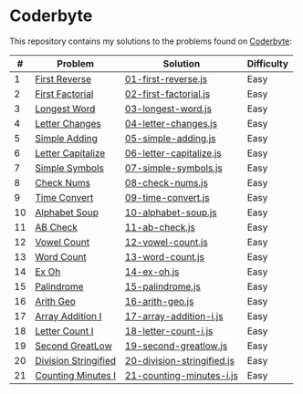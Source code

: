 # Coderbyte

This repository contains my solutions to the problems found on [Coderbyte](https://coderbyte.com/challenges):

|#|Problem|Solution|Difficulty|
|---|---|---|---|
|1|[First Reverse](https://www.coderbyte.com/editor/guest:First%20Reverse:JavaScript)|[01-first-reverse.js](easy/01-first-reverse.js)|Easy|
|2|[First Factorial](https://www.coderbyte.com/editor/guest:First%20Factorial:JavaScript)|[02-first-factorial.js](easy/02-first-factorial.js)|Easy|
|3|[Longest Word](https://www.coderbyte.com/editor/guest:Longest%20Word:JavaScript)|[03-longest-word.js](easy/03-longest-word.js)|Easy|
|4|[Letter Changes](https://www.coderbyte.com/editor/guest:Letter%20Changes:JavaScript)|[04-letter-changes.js](easy/04-letter-changes.js)|Easy|
|5|[Simple Adding](https://www.coderbyte.com/editor/guest:Simple%20Adding:JavaScript)|[05-simple-adding.js](easy/05-simple-adding.js)|Easy|
|6|[Letter Capitalize](https://www.coderbyte.com/editor/guest:Letter%20Capitalize:JavaScript)|[06-letter-capitalize.js](easy/06-letter-capitalize.js)|Easy|
|7|[Simple Symbols](https://www.coderbyte.com/editor/guest:Simple%20Symbols:JavaScript)|[07-simple-symbols.js](easy/07-simple-symbols.js)|Easy|
|8|[Check Nums](https://www.coderbyte.com/editor/guest:Check%20Nums:JavaScript)|[08-check-nums.js](easy/08-check-nums.js)|Easy|
|9|[Time Convert](https://www.coderbyte.com/editor/guest:Time%20Convert:JavaScript)|[09-time-convert.js](easy/09-time-convert.js)|Easy|
|10|[Alphabet Soup](https://www.coderbyte.com/editor/guest:Alphabet%20Soup:JavaScript)|[10-alphabet-soup.js](easy/10-alphabet-soup.js)|Easy|
|11|[AB Check](https://www.coderbyte.com/editor/guest:AB%20Check:JavaScript)|[11-ab-check.js](easy/11-ab-check.js)|Easy|
|12|[Vowel Count](https://www.coderbyte.com/editor/guest:Vowel%20Count:JavaScript)|[12-vowel-count.js](easy/12-vowel-count.js)|Easy|
|13|[Word Count](https://www.coderbyte.com/editor/guest:Word%20Count:JavaScript)|[13-word-count.js](easy/13-word-count.js)|Easy|
|14|[Ex Oh](https://www.coderbyte.com/editor/guest:Ex%20Oh:JavaScript)|[14-ex-oh.js](easy/14-ex-oh.js)|Easy|
|15|[Palindrome](https://www.coderbyte.com/editor/guest:Palindrome:JavaScript)|[15-palindrome.js](easy/15-palindrome.js)|Easy|
|16|[Arith Geo](https://www.coderbyte.com/editor/guest:Arith%20Geo:JavaScript)|[16-arith-geo.js](easy/16-arith-geo.js)|Easy|
|17|[Array Addition I](https://www.coderbyte.com/editor/guest:Array%20Addition%20I:JavaScript)|[17-array-addition-i.js](easy/17-array-addition-i.js)|Easy|
|18|[Letter Count I](https://www.coderbyte.com/editor/guest:Letter%20Count%20I:JavaScript)|[18-letter-count-i.js](easy/18-letter-count-i.js)|Easy|
|19|[Second GreatLow](https://www.coderbyte.com/editor/guest:Second%20GreatLow:JavaScript)|[19-second-greatlow.js](easy/19-second-greatlow.js)|Easy|
|20|[Division Stringified](https://www.coderbyte.com/editor/guest:Division%20Stringified:JavaScript)|[20-division-stringified.js](easy/20-division-stringified.js)|Easy|
|21|[Counting Minutes I](https://www.coderbyte.com/editor/guest:Counting%20Minutes%20I:JavaScript)|[21-counting-minutes-i.js](easy/21-counting-minutes-i.js)|Easy|
